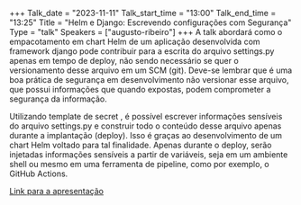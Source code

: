 +++
Talk_date = "2023-11-11"
Talk_start_time = "13:00"
Talk_end_time = "13:25"
Title = "Helm e Django: Escrevendo configurações com Segurança"
Type = "talk"
Speakers = ["augusto-ribeiro"]
+++
A talk abordará como o empacotamento em chart Helm de um aplicação desenvolvida com framework django pode contribuir para a escrita do arquivo settings.py apenas em tempo de deploy, não sendo necessário se quer o versionamento desse arquivo em um SCM (git). Deve-se lembrar que é uma boa prática de segurança em desenvolvimento não versionar esse arquivo, que possui informações que quando expostas, podem comprometer a segurança da informação.

Utilizando template de secret , é possível escrever informações sensíveis do arquivo settings.py e construir todo o conteúdo desse arquivo apenas durante a implantação (deploy). Isso é graças ao desenvolvimento de um chart Helm voltado para tal finalidade. Apenas durante o deploy, serão injetadas informações sensíveis a partir de variáveis, seja em um ambiente shell ou mesmo em uma ferramenta de pipeline, como por exemplo, o GitHub Actions.

[Link para a apresentação](https://docs.google.com/presentation/d/1zFSMEs7wyKsKi_C-LvpAUvO02qr1UJ9Gmj85UsWTp9M/edit#slide=id.p)
